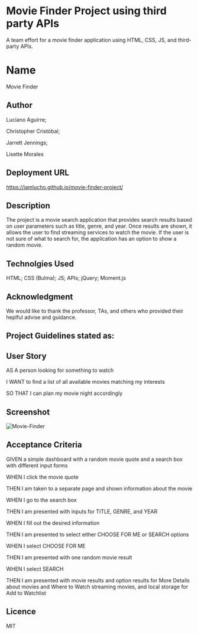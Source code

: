 # Movie Finder Project using third party APIs
A team effort for a movie finder application using HTML, CSS, JS, and third-party APIs.

# Name
Movie Finder

## Author 
Luciano Aguirre;

Christopher Cristóbal;

Jarrett Jennings;

Lisette Morales

## Deployment URL
https://iamlucho.github.io/movie-finder-project/

## Description
The project is a movie search application that provides search results based on user parameters such as title, genre, and year. Once results are shown, it allows the user to find streaming services to watch the movie. If the user is not sure of what to search for, the application has an option to show a random movie.

## Technolgies Used
HTML; CSS (Bulma); JS; APIs; jQuery; Moment.js

## Acknowledgment
We would like to thank the professor, TAs, and others who provided their heplful advise and guidance.

## Project Guidelines stated as:

## User Story
AS A person looking for something to watch

I WANT to find a list of all available movies matching my interests

SO THAT I can plan my movie night accordingly

## Screenshot
![Movie-Finder](https://user-images.githubusercontent.com/113862182/201808397-75d392b7-b104-42d0-a51c-dba93a5a1784.png)

## Acceptance Criteria
GIVEN a simple dashboard with a random movie quote and a search box with different input forms

WHEN I click the movie quote

THEN I am taken to a separate page and shown information about the movie

WHEN I go to the search box

THEN I am presented with inputs for TITLE, GENRE, and YEAR 

WHEN I fill out the desired information

THEN I am presented to select either CHOOSE FOR ME or SEARCH options

WHEN I select CHOOSE FOR ME

THEN I am presented with one random movie result

WHEN I select SEARCH

THEN I am presented with movie results and option results for More Details about movies and Where to Watch streaming movies, and local storage for Add to Watchlist

## Licence
MIT




